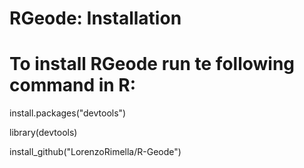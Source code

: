 # RGeode: Installation

# To install RGeode run te following command in R:

install.packages("devtools")

library(devtools)

install_github("LorenzoRimella/R-Geode")
